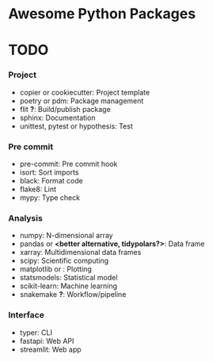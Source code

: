 # Awesome Python Packages

# TODO

### Project
- copier or cookiecutter: Project template
- poetry or pdm: Package management
- flit **?**: Build/publish package
- sphinx: Documentation
- unittest, pytest or hypothesis: Test

### Pre commit
- pre-commit: Pre commit hook
- isort: Sort imports
- black: Format code
- flake8: Lint
- mypy: Type check

### Analysis
- numpy: N-dimensional array
- pandas or **<better alternative, tidypolars?>**: Data frame
- xarray: Multidimensional data frames
- scipy: Scientific computing
- matplotlib or **<better alternative>**: Plotting
- statsmodels: Statistical model
- scikit-learn: Machine learning
- snakemake **?**: Workflow/pipeline

### Interface
- typer: CLI
- fastapi: Web API
- streamlit: Web app

